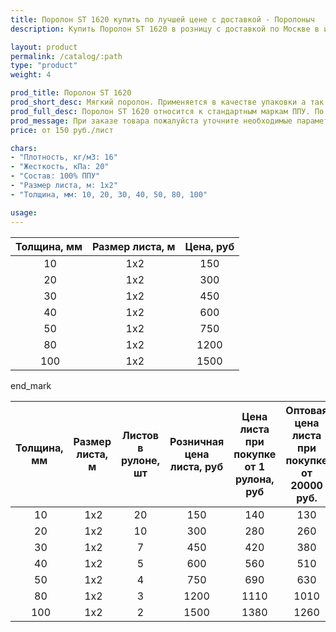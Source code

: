 ```yaml
---
title: Поролон ST 1620 купить по лучшей цене с доставкой - Поролоныч
description: Купить Поролон ST 1620 в розницу с доставкой по Москве в интернет-магазине Поролоныча.

layout: product
permalink: /catalog/:path
type: "product"
weight: 4

prod_title: Поролон ST 1620
prod_short_desc: Мягкий поролон. Применяется в качестве упаковки а так же для изготовления подголовников, боковин и спинок мягкой мебели.
prod_full_desc: Поролон ST 1620 относится к стандартным маркам ППУ. По соотношению цена-качество не имеет аналогов. Используется в качестве упаковки, обивки мебели, акустики.
prod_message: При заказе товара пожалуйста уточните необходимые параметры (толщина и количество листов).
price: от 150 руб./лист

chars:
- "Плотность, кг/м3: 16"
- "Жесткость, кПа: 20"
- "Состав: 100% ППУ"
- "Размер листа, м: 1х2"
- "Толщина, мм: 10, 20, 30, 40, 50, 80, 100"

usage:
---
```

| Толщина, мм | Размер листа, м |Цена, руб
|:-----------:|:---------------:|:--------:|
 10| 1х2|150
 20| 1х2|300
 30| 1х2|450
 40| 1х2|600
 50| 1х2|750
 80| 1х2|1200
 100| 1х2|1500

end_mark

| Толщина, мм | Размер листа, м | Листов в рулоне, шт | Розничная цена листа, руб | Цена листа при покупке от 1 рулона, руб | Оптовая цена листа при покупке от 20000 руб. |
|:-----------:|:---------------:|:-------------------:|:---------------------------:|:-----------------------------------------:|:----------------------------------------------:|
 10| 1х2|20|150|140|130
 20| 1х2|10|300|280|260
 30| 1х2|7|450|420|380
 40| 1х2|5|600|560|510
 50| 1х2|4|750|690|630
 80| 1х2|3|1200|1110|1010
 100| 1х2|2|1500|1380|1260